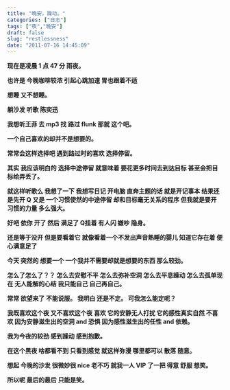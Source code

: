 ```yaml
---
title: "晚安，躁动。"
categories: ["日志"]
tags: ["夜","晚安"]
draft: false
slug: "restlessness"
date: "2011-07-16 14:45:09"
---
```


<strong>

现在是凌晨 1 点 47 分
雨夜。

也许是
今晚咖啡较浓
引起心跳加速
胃也跟着不适

想睡
又不想睡。

躺沙发
听歌
陈奕迅

我想听王菲
去 mp3 找
路过 flunk
那就
这个吧。

一个自己喜欢的却并不是想要的。

常常会这样选择吧
遇到路过时的喜欢
选择停留。

其实
我应该明白的
选择中途停留
就意味着
要花更多时间去到达目标
甚至会把目标给弄丢了。

就这样听歌么
我想了一下
我想写日记
开电脑
直奔主题的话
就是开记事本
结果还是先开 Q
又是
一个习惯使然的中途停留
却和目标毫无关系的程序
但我就是要开
习惯的力量
多么强大。

好吧
依你
开了
然后
满足了
Q挂着
有人闪
嫌吵
隐身。

还是等于没开
但是要看着它
就像看着一个不发出声音熟睡的婴儿
知道它存在着
便心满意足了

今天
突然的
想要一个
一个我并不需要却就是想要的东西
那么较劲。

怎么了怎么了？？
怎么去安慰不平
怎么去弥补空洞
怎么去平息躁动
怎么去孤单现在
无人能解的心结
我只能自己
自己再自己。

 
常常
欲望来了
不能说服。
我明白
还是不定。
可我怎么能定呢？

我既喜欢这个夜
又不喜欢这个夜
喜欢
它的安静无人打扰
它的感性真实自然
不喜欢
因为安静滋生出的空洞 and 恐惧
因为感性滋生出的任性 and 依赖。

 
我为今夜的较劲
感到躁动
感到抱歉。

在这个黑夜
啥都看不到
只看到感觉
就这样弥漫
哪里都可以
散落
随意。

想起
今晚的沙发
很微妙很 nice
老不巧
就我一人
VIP 了一把
得意
舒服
想笑。

所以呢
最后的最后
只能是笑。

 </strong>
